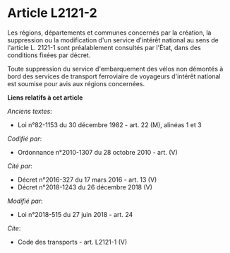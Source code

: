 # Article L2121-2

Les régions, départements et communes concernés par la création, la suppression ou la modification d'un service d'intérêt
national au sens de l'article L. 2121-1 sont préalablement consultés par l'État, dans des conditions fixées par décret. 

Toute suppression du service d'embarquement des vélos non démontés à bord des services de transport ferroviaire de voyageurs
d'intérêt national est soumise pour avis aux régions concernées.

**Liens relatifs à cet article**

_Anciens textes_:

  - Loi n°82-1153 du 30 décembre 1982 - art. 22 (M), alinéas 1 et 3

_Codifié par_:

  - Ordonnance n°2010-1307 du 28 octobre 2010 - art. (V)

_Cité par_:

  - Décret n°2016-327 du 17 mars 2016 - art. 13 (V)
  - Décret n°2018-1243 du 26 décembre 2018 (V)

_Modifié par_:

  - Loi n°2018-515 du 27 juin 2018 - art. 24

_Cite_:

  - Code des transports - art. L2121-1 (V)
